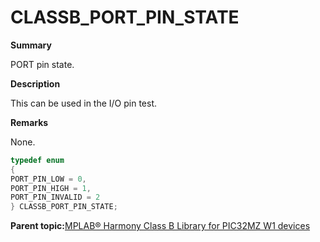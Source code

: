 # CLASSB\_PORT\_PIN\_STATE

**Summary**

PORT pin state.

**Description**

This can be used in the I/O pin test.

**Remarks**

None.

```c
typedef enum
{
PORT_PIN_LOW = 0,
PORT_PIN_HIGH = 1,
PORT_PIN_INVALID = 2
} CLASSB_PORT_PIN_STATE;
```

**Parent topic:**[MPLAB® Harmony Class B Library for PIC32MZ W1 devices](GUID-B046F97C-6BDC-45FC-BC1F-8C54B8F6F09A.md)

